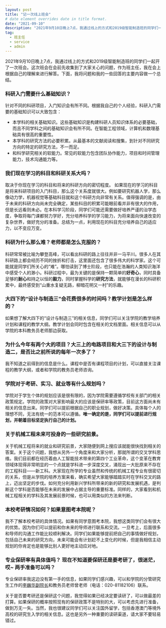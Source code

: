 ```yaml
---
layout: post
title: "记一次线上班会"
# date element overrides date in title format.
date: "2021-09-10"
description: "2021年9月10日晚上7点，我通过线上的方式和2019级智能制造班的同学们一起开了一次班会。这次班会在会前先收集到了大家关心的问题，作为班主任，我在会上根据自己的理解来进行解答。下面，我将问题和我的一些回答的主要内容做一个总结。我们针对以下问题进行了探讨。科研入门需要什么基础知识？我们现在学习的科目和科研关系大吗？科研为什么那么难？老师都是怎么克服的？大四下的“设计与制造三”会花费很多的时间吗？教学计划是怎么样的？" 
tag:
  - 班主任
  - service
  - admin
---
```


2021年9月10日晚上7点，我通过线上的方式和2019级智能制造班的同学们一起开了一次班会。这次班会在会前先收集到了大家关心的问题，作为班主任，我在会上根据自己的理解来进行解答。下面，我将问题和我的一些回答的主要内容做一个总结。

### 科研入门需要什么基础知识？
针对不同的科研项目，入门知识会有所不同。根据我自己的个人经验，科研入门需要的基础知识可以大致包含：
* 本学科的相关基础知识。这些基础知识是构建科研人员知识体系的必要基础，而且不同学科之间的基础知识会有所不同。在智能工程领域，计算机和数理基础具有很高的重要性。
* 本学科的研究方法的必要积累。从最基本的文献阅读和搜集，到针对不同研究方向的特定的研究方法，不一而足。
* 和科学研究相关的软能力。常见的软能力包含团队协作能力，项目和时间管理能力，技术沟通能力等。

### 我们现在学习的科目和科研关系大吗？
取决于你现在学习的科目和将来的科研方向的密切程度。 如果现在的学习的科目是将来科研项目的入门科目，那么这个关系度就很大。例如要研究机器人学，那么像动力学，机器视觉等基础科目就和这个科研方向非常有关系。值得强调的是，由于未来的科研方向尚未完全确定，某些科目的积累可能眼前看并非有很大的作用，但是长远看则未必。在本科学习阶段，同学们可能还需要做好培养严谨的治学态度，争取将每门课都努力学好，充分培养科学的学习能力，为将来面向快速改变的复杂世界，做好充分的准备。总结为一点，利用现在的科目充分培养自己的适应力，以不变应万变。

### 科研为什么那么难？老师都是怎么克服的？
科研常常被比喻为攀登高峰，可以看出科研的路上往往并非一马平川。很多人在其科研路上都会经历不同的挫折和打击，这里面还包含了很多伟大的科学家。这个可能就是同学们所关心的“难”。哪怕读到了博士阶段，也只能在浩瀚的人类知识海洋中感受个人的渺小。科研过程中，最为关键的是保持一颗简单的**好奇心**，同时具备足够的**耐心**和持之以恒的**毅力**，同时掌握科学的**研究方法**，就能够在漫长的科研积累中，最终感受到“山重水复疑无路，柳暗花明又一村”的乐趣。

### 大四下的“设计与制造三”会花费很多的时间吗？教学计划是怎么样的？
如果想了解大四下的“设计与制造三”的相关信息，同学们可以关注学院的教学培养计划和课程的教学大纲。教学计划会同时包含在相关的文档里面。相关信息可以从学院的本科教务员老师那边获取。

### 为什么今年有两个大的项目？大三上的电路项目和大三下的设计与制造二，是否比之前所说的每年一次多了？
我不知道之前得到的信息是什么。课程中是否有课程项目的计划，可以直接关注课程的教学大纲，或者和学院的教务员老师咨询。

### 学院对于考研、实习、就业等有什么规划吗？
学院对于学生个体的规划应该是很有限的，因为学院需要遵循学校有关部门的相关政策规定。学院的政策对大家影响最大的应该是保研率等政策，目前这方面尚未有相关的信息出来。同学们可以提前根据自己的职业规划，做好决策。具体每个人的理想不同，无法有统一的范本可以遵循。**唯一确定的是，同学们可以提前进行规划，并朝着目标坚定执行自己的计划。**

### 关于机械工程未来可投身的一些研究前景。
关于机械工程将来的就业和研究前景，大家随便到网上搜应该就能很快找到相关的答案。关于这个问题，我想从另外一个角度来和大家分析，那就所谓的交叉学科思维。我们目前都在经历着由人工智能技术带来的第四个工业革命，这个变革在教育领域体现得非常明显的一个点就是学科进一步深度交叉，涌现出一大批原来不存在的工程科目——新工科。大家现在所学的专业虽然和传统的机械工程专业有很密切的关系，但是从学院的培养方案来看，确实希望大家能够踏踏实时在学科交叉的路上，迈出坚定的步伐。如何充分利用新兴学科所带来的新的研究和发展机遇，是判断这个学科是否能够在未来的发展中占据主导的重要标准。同样的，大家看到和机械工程相关的学科及其发展前景时候，也可以用类似的方法来判断。

### 本校考研情况如何？如果意图考本院呢？
我不了解本校考研的具体情况。如果有同学意图考本院，我想这类同学们会有很大的优势。因为你们可以提前和你未来的导师进行联系和交流。一旦考上，后面很多和导师的沟通工作能比较顺利解决。同学们如果能够提前把自己的事情做好规划，包括自己未来的研究方向，未来可能会有计划赶不上变化的时候，但是我相信主动规划的你肯定也是能够比别人更好地主动应对地。

### 专业保研率有具体值吗？ 现在不知道要保研还是要考研了，很迷茫，哎~ 两手准备可以吗？
专业保研率我这边没有第一手的信息，如果同学们感兴趣，可以和学院的分管研究生工作的[李巍华副院长](http://www2.scut.edu.cn/wusie/2020/0425/c25374a422705/page.htm)和教务员老师曾老师（电话：020-81182106）联系。

关于是否要考研还是保研这个问题，我觉得如果已经决定要读研了，可以做最差的打算。如果保研的概率按照现有的保研政策不是特别的大，可以考虑先进行准备，做到万无一失。当然，我也很建议同学们可以关注国外留学，包括香港澳门等境外高校的研究生入学的相关信息。这也是另外一种重要的读研渠道，请大家不要轻易错过。

